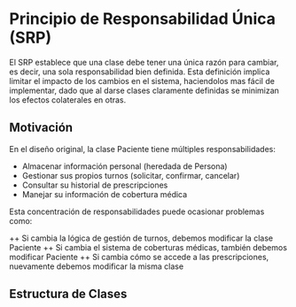 # Principio de Responsabilidad Única (SRP)

El SRP establece que una clase debe tener una única razón para cambiar, es decir, una sola responsabilidad bien definida. Esta definición implica limitar el impacto de los cambios en el sistema, haciendolos mas fácil de implementar, dado que al darse clases claramente definidas se minimizan los efectos colaterales en otras.

## Motivación

En el diseño original, la clase Paciente tiene múltiples responsabilidades:

  + Almacenar información personal (heredada de Persona)
  + Gestionar sus propios turnos (solicitar, confirmar, cancelar)
  + Consultar su historial de prescripciones
  + Manejar su información de cobertura médica

Esta concentración de responsabilidades puede ocasionar problemas como:

  ++ Si cambia la lógica de gestión de turnos, debemos modificar la clase Paciente
  ++ Si cambia el sistema de coberturas médicas, también debemos modificar Paciente
  ++ Si cambia cómo se accede a las prescripciones, nuevamente debemos modificar la misma clase

## Estructura de Clases 

